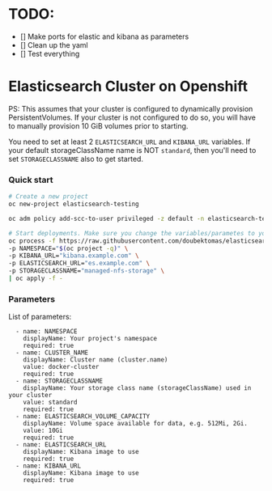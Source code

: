 # TODO:
 - [] Make ports for elastic and kibana as parameters
 - [] Clean up the yaml
 - [] Test everything

# Elasticsearch Cluster on Openshift

PS: This assumes that your cluster is configured to dynamically provision PersistentVolumes.
If your cluster is not configured to do so, you will have to manually provision
10 GiB volumes prior to starting.

You need to set at least 2 `ELASTICSEARCH_URL` and `KIBANA_URL` variables.
If your default storageClassName name is NOT `standard`, then you'll need to set
`STORAGECLASSNAME` also to get started.

### Quick start

```bash
# Create a new project
oc new-project elasticsearch-testing

oc adm policy add-scc-to-user privileged -z default -n elasticsearch-testing

# Start deployments. Make sure you change the variables/parametes to your need
oc process -f https://raw.githubusercontent.com/doubektomas/elasticsearch-openshift-testing/master/openshift-templates/search-guard-version/elasticsearch-search-kibana-single-node.yaml \
-p NAMESPACE="$(oc project -q)" \
-p KIBANA_URL="kibana.example.com" \
-p ELASTICSEARCH_URL="es.example.com" \
-p STORAGECLASSNAME="managed-nfs-storage" \
| oc apply -f -

```

### Parameters

List of parameters:

```console
  - name: NAMESPACE
    displayName: Your project's namespace
    required: true 
  - name: CLUSTER_NAME
    displayName: Cluster name (cluster.name)
    value: docker-cluster
    required: true 
  - name: STORAGECLASSNAME
    displayName: Your storage class name (storageClassName) used in your cluster
    value: standard
    required: true 
  - name: ELASTICSEARCH_VOLUME_CAPACITY
    displayName: Volume space available for data, e.g. 512Mi, 2Gi.
    value: 10Gi
    required: true 
  - name: ELASTICSEARCH_URL
    displayName: Kibana image to use
    required: true 
  - name: KIBANA_URL
    displayName: Kibana image to use
    required: true 
```

